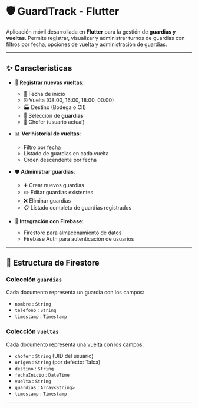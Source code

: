 # 🛡️ GuardTrack - Flutter

Aplicación móvil desarrollada en **Flutter** para la gestión de **guardias y vueltas**. Permite registrar, visualizar y administrar turnos de guardias con filtros por fecha, opciones de vuelta y administración de guardias.

---

## ✨ Características

- 📝 **Registrar nuevas vueltas**:
  - 📅 Fecha de inicio
  - ⏰ Vuelta (08:00, 16:00, 18:00, 00:00)
  - 🏭 Destino (Bodega o CII)
  - 👮 Selección de **guardias**
  - 🚗 Chofer (usuario actual)

- 📊 **Ver historial de vueltas**:
  - Filtro por fecha
  - Listado de guardias en cada vuelta
  - Orden descendente por fecha

- 🛡️ **Administrar guardias**:
  - ➕ Crear nuevos guardias
  - ✏️ Editar guardias existentes
  - ❌ Eliminar guardias
  - 📋 Listado completo de guardias registrados

- 🔗 **Integración con Firebase**:
  - Firestore para almacenamiento de datos
  - Firebase Auth para autenticación de usuarios

---

## 📂 Estructura de Firestore

### Colección `guardias`
Cada documento representa un guardia con los campos:
- `nombre` : `String`  
- `telefono` : `String`  
- `timestamp` : `Timestamp`  

### Colección `vueltas`
Cada documento representa una vuelta con los campos:
- `chofer` : `String` (UID del usuario)  
- `origen` : `String` (por defecto: Talca)  
- `destino` : `String`  
- `fechaInicio` : `DateTime`  
- `vuelta` : `String`  
- `guardias` : `Array<String>`  
- `timestamp` : `Timestamp`  

---
